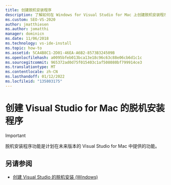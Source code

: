 ```yaml
---
title: 创建脱机安装程序
description: 了解如何在 Windows for Visual Studio for Mac 上创建脱机安装程序。
ms.custom: SEO-VS-2020
author: jmatthiesen
ms.author: jomatthi
manager: dominicn
ms.date: 11/06/2018
ms.technology: vs-ide-install
ms.topic: how-to
ms.assetid: 5CA4B8C1-2D01-46EA-A6B2-8573B324509B
ms.openlocfilehash: a0095bfeb013bca13e18c96c63c88e06cb6d1c1c
ms.sourcegitcommit: 965372ad0d75f015403c1af508080bf799914ce3
ms.translationtype: MT
ms.contentlocale: zh-CN
ms.lasthandoff: 01/12/2022
ms.locfileid: "135803175"
---
```

# <a name="create-an-offline-installer-for-visual-studio-for-mac"></a>创建 Visual Studio for Mac 的脱机安装程序

> [!IMPORTANT]
> 脱机安装程序功能是计划在未来版本的 Visual Studio for Mac 中提供的功能。

## <a name="see-also"></a>另请参阅

- [创建 Visual Studio 的脱机安装 (Windows)](/visualstudio/install/create-an-offline-installation-of-visual-studio)
